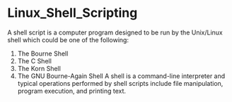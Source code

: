 # Linux_Shell_Scripting
A shell script is a computer program designed to be run by the Unix/Linux shell which could be one of the following:
1. The Bourne Shell
2. The C Shell
3. The Korn Shell
4. The GNU Bourne-Again Shell
A shell is a command-line interpreter and typical operations performed by shell scripts include file manipulation, program execution, and printing text.

